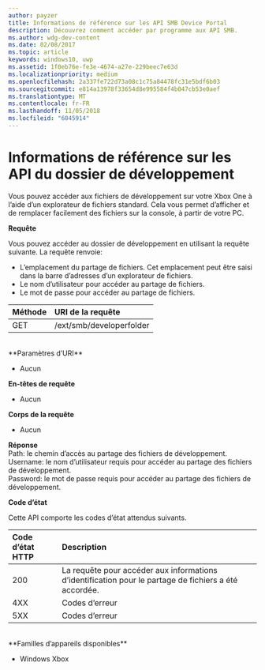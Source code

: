 ```yaml
---
author: payzer
title: Informations de référence sur les API SMB Device Portal
description: Découvrez comment accéder par programme aux API SMB.
ms.author: wdg-dev-content
ms.date: 02/08/2017
ms.topic: article
keywords: windows10, uwp
ms.assetid: 1f0eb76e-fe3e-4674-a27e-229beec7e63d
ms.localizationpriority: medium
ms.openlocfilehash: 2a337fe722d73a08c1c75a84478fc31e5bdf6b03
ms.sourcegitcommit: e814a13978f33654d8e995584f4b047cb53e0aef
ms.translationtype: MT
ms.contentlocale: fr-FR
ms.lasthandoff: 11/05/2018
ms.locfileid: "6045914"
---
```

# <a name="developer-folder-api-reference"></a>Informations de référence sur les API du dossier de développement   
Vous pouvez accéder aux fichiers de développement sur votre Xbox One à l’aide d’un explorateur de fichiers standard. Cela vous permet d’afficher et de remplacer facilement des fichiers sur la console, à partir de votre PC.

**Requête**

Vous pouvez accéder au dossier de développement en utilisant la requête suivante. La requête renvoie:    
* L’emplacement du partage de fichiers. Cet emplacement peut être saisi dans la barre d’adresses d’un explorateur de fichiers.
* Le nom d’utilisateur pour accéder au partage de fichiers.
* Le mot de passe pour accéder au partage de fichiers.

Méthode      | URI de la requête
:------     | :-----
GET | /ext/smb/developerfolder
<br />
**Paramètres d’URI**

- Aucun

**En-têtes de requête**

- Aucun

**Corps de la requête**

- Aucun

**Réponse**   
Path: le chemin d’accès au partage des fichiers de développement.   
Username: le nom d’utilisateur requis pour accéder au partage des fichiers de développement.   
Password: le mot de passe requis pour accéder au partage des fichiers de développement.   

**Code d’état**

Cette API comporte les codes d’état attendus suivants.

Code d’état HTTP      | Description
:------     | :-----
200 | La requête pour accéder aux informations d’identification pour le partage de fichiers a été accordée.
4XX | Codes d’erreur
5XX | Codes d’erreur
<br />
**Familles d’appareils disponibles**

* Windows Xbox
